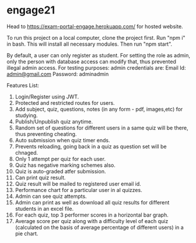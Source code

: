 # engage21

Head to https://exam-portal-engage.herokuapp.com/ for hosted website.

To run this project on a local computer, clone the project first.
Run "npm i" in bash. This will install all necessary modules.
Then run "npm start".

By default, a user can only register as student.
For setting the role as admin, only the person with database access can modify that, thus prevented illegal admin access.
For testing purposes: admin credentials are: 
Email Id: admin@gmail.com
Password: adminadmin


Features List:
1. Login/Register using JWT.
2. Protected and restricted routes for users.
3. Add subject, quiz, questions, notes (in any form - pdf, images,etc) for studying.
4. Publish/Unpublish quiz anytime.
5. Random set of questions for different users in a same quiz will be there, thus preventing cheating.
6. Auto submission when quiz timer ends.
7. Prevents reloading, going back in a quiz as question set will be chnaged.
8. Only 1 attempt per quiz for each user.
9. Quiz has negative marking schemes also.
10. Quiz is auto-graded atfer submission.
11. Can print quiz result.
12. Quiz result will be mailed to registered user email id.
13. Performance chart for a particular user in al quizzes.
14. Admin can see quiz attempts.
15. Admin can print as well as download all quiz results for different students in an excel file.
16. For each quiz, top 3 performer scores in a horizontal bar graph.
17. Average score per quiz along with a difficulty level of each quiz (calculated on the basis of average percentage of different users) in a pie chart.

